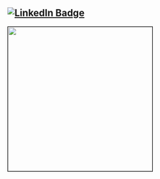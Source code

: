 <h2><a href="https://www.linkedin.com/in/dqve/"><img src="https://img.shields.io/badge/-@dqve-0077B5?style=flat-square&amp;labelColor=0077B5&amp;logo=LinkedIn&amp;link=https://www.linkedin.com/in/dqve/" alt="LinkedIn Badge"></a></h2>
<a href="https://www.netflix.com/title/70258489"><img align="left" style="margin-right: 1rem; border: 1px solid black; " src="https://64.media.tumblr.com/0b789ca052b8937be1f4262f7e5b45db/tumblr_mtdxsz8fI71qiefi8o1_1280.jpg" width="325px"/></a>



